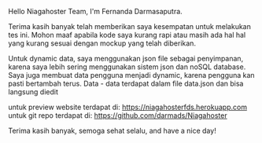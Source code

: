 Hello Niagahoster Team, I'm Fernanda Darmasaputra.

Terima kasih banyak telah memberikan saya kesempatan untuk melakukan tes ini.
Mohon maaf apabila kode saya kurang rapi atau masih ada hal hal yang kurang
sesuai dengan mockup yang telah diberikan. 

Untuk dynamic data, saya menggunakan json file sebagai penyimpanan, karena
saya lebih sering menggunakan sistem json dan noSQL database.  Saya juga
membuat data pengguna menjadi dynamic, karena pengguna kan pasti bertambah
terus. Data - data terdapat dalam file data.json dan bisa langsung diedit

untuk preview website terdapat di: https://niagahosterfds.herokuapp.com
untuk git repo terdapat di: https://github.com/darmads/Niagahoster

Terima kasih banyak, semoga sehat selalu, and have a nice day!
